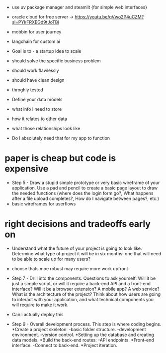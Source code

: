 - use uv package manager and steamlit {for simple web interfaces}
- oracle cloud for free server -> https://youtu.be/qVwo2P4uCZM?si=PYkFRXEGd9tJoTBi
- mobbin for user journey
- langchain for custom ai
- Goal is to - a startup idea to scale
- should solve the specific business problem
- should work flawlessly
- should have clean design
- throghly tested

-  Define your data models
-  what info i need to store
-  how it relates to other data
-  what those relationships look like
-  Do I absolutely need that for my app to function

# paper is cheap but code is expensive
- Step 5 - Draw a stupid simple prototype or very basic wireframe of your application.
Use a pad and pencil to create a basic page layout to draw the needed functions (where does the login form go?, What happens after a file upload completes?, How do I navigate between pages?, etc.)
-  basic wireframes for userflows

# right decisions and tradeoffs early on
-  Understand what the future of your project is going to look like.
Determine what type of project it will be in six months: one that will need to be able to scale up for many users?
- choose thats moe robust may require more work upfront

- Step 7 - Drill into the components.
Questions to ask yourself: Will it be just a simple script, or will it require a back-end API and a front-end interface? Will it be a browser extension? A mobile app? A web service?
What is the architecture of the project?
Think about how users are going to interact with your application, and what technical components you will require to make it work.
- Can i actually deploy this

- Step 9 - Overall development process.
This step is where coding begins.
*Create a project skeleton:
 -basic folder structure.
 -development environment.
 -version control.
*Setting up the database and creating data models.
*Build the back-end routes:
 -API endpoints.
*Front-end interface.
 -Connect to back-end.
*Project iteration.



